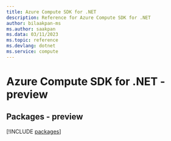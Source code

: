 ```yaml
---
title: Azure Compute SDK for .NET
description: Reference for Azure Compute SDK for .NET
author: bilaakpan-ms
ms.author: saakpan
ms.data: 03/11/2023
ms.topic: reference
ms.devlang: dotnet
ms.service: compute
---
```

# Azure Compute SDK for .NET - preview
## Packages - preview
[!INCLUDE [packages](compute-index.md)]